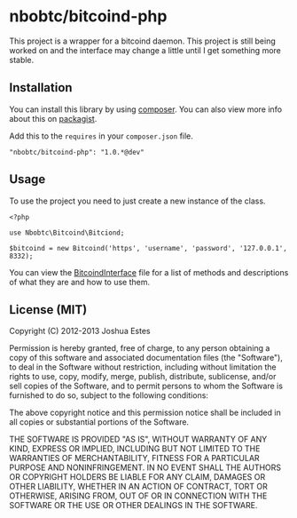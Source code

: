 nbobtc/bitcoind-php
===================

This project is a wrapper for a bitcoind daemon. This project is still
being worked on and the interface may change a little until I get something
more stable.

## Installation

You can install this library by using [composer](http://getcomposer.org/). You
can also view more info about this on [packagist](https://packagist.org/packages/nbobtc/bitcoind-php).

Add this to the `requires` in your `composer.json` file.

    "nbobtc/bitcoind-php": "1.0.*@dev"

## Usage

To use the project you need to just create a new instance of the class.

    <?php

    use Nbobtc\Bitcoind\Bitciond;

    $bitcoind = new Bitcoind('https', 'username', 'password', '127.0.0.1', 8332);

You can view the [BitcoindInterface](src/Nbobtc/Bitcoind/BitcoindInterface.php) file
for a list of methods and descriptions of what they are and how to use them.

## License (MIT)

Copyright (C) 2012-2013 Joshua Estes

Permission is hereby granted, free of charge, to any person obtaining a copy of
this software and associated documentation files (the "Software"), to deal in
the Software without restriction, including without limitation the rights to
use, copy, modify, merge, publish, distribute, sublicense, and/or sell copies of
the Software, and to permit persons to whom the Software is furnished to do so,
subject to the following conditions:

The above copyright notice and this permission notice shall be included in all
copies or substantial portions of the Software.

THE SOFTWARE IS PROVIDED "AS IS", WITHOUT WARRANTY OF ANY KIND, EXPRESS OR
IMPLIED, INCLUDING BUT NOT LIMITED TO THE WARRANTIES OF MERCHANTABILITY, FITNESS
FOR A PARTICULAR PURPOSE AND NONINFRINGEMENT. IN NO EVENT SHALL THE AUTHORS OR
COPYRIGHT HOLDERS BE LIABLE FOR ANY CLAIM, DAMAGES OR OTHER LIABILITY, WHETHER
IN AN ACTION OF CONTRACT, TORT OR OTHERWISE, ARISING FROM, OUT OF OR IN
CONNECTION WITH THE SOFTWARE OR THE USE OR OTHER DEALINGS IN THE SOFTWARE.
